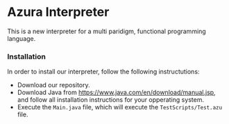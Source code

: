 # Azura Interpreter

This is a new interpreter for a multi paridigm, functional programming language.

### Installation

In order to install our interpreter, follow the following instructutions:

* Download our repository.
* Download Java from https://www.java.com/en/download/manual.jsp, and follow all installation instructions for your opperating system.
* Execute the `Main.java` file, which will execute the `TestScripts/Test.azu` file.
